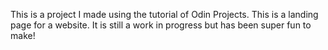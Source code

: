 This is a project I made using the tutorial of Odin Projects. This is a landing page for a website. It is still a work in progress but has been super fun to make!